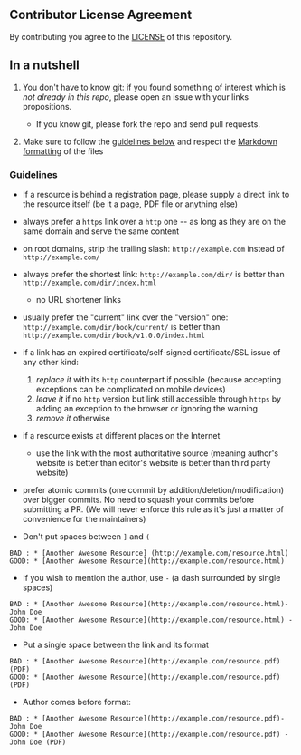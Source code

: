 ## Contributor License Agreement
By contributing you agree to the [LICENSE](https://github.com/oferze/book-and-ebook-writing-resources/blob/master/LICENSE) of this repository.

## In a nutshell
1. You don't have to know git: if you found something of interest which is *not already in this repo*, please open an issue with your links propositions.
    - If you know git, please fork the repo and send pull requests.

2. Make sure to follow the [guidelines below](#guidelines) and respect the [Markdown formatting](#formatting) of the files

### Guidelines
- If a resource is behind a registration page, please supply a direct link to the resource itself (be it a page, PDF file or anything else)
- always prefer a `https` link over a `http` one -- as long as they are on the same domain and serve the same content
- on root domains, strip the trailing slash: `http://example.com` instead of `http://example.com/`
- always prefer the shortest link: `http://example.com/dir/` is better than `http://example.com/dir/index.html`
    + no URL shortener links
- usually prefer the "current" link over the "version" one: `http://example.com/dir/book/current/` is better than `http://example.com/dir/book/v1.0.0/index.html`
- if a link has an expired certificate/self-signed certificate/SSL issue of any other kind:
  1. *replace it* with its `http` counterpart if possible (because accepting exceptions can be complicated on mobile devices)
  2. *leave it* if no `http` version but link still accessible through `https` by adding an exception to the browser or ignoring the warning
  3. *remove it* otherwise
- if a resource exists at different places on the Internet
    + use the link with the most authoritative source (meaning author's website is better than editor's website is better than third party website)
- prefer atomic commits (one commit by addition/deletion/modification) over bigger commits. No need to squash your commits before submitting a PR. (We will never enforce this rule as it's just a matter of convenience for the maintainers)

- Don't put spaces between `]` and `(`

```
BAD : * [Another Awesome Resource] (http://example.com/resource.html)
GOOD: * [Another Awesome Resource](http://example.com/resource.html)
```

- If you wish to mention the author, use ` - ` (a dash surrounded by single spaces)

```
BAD : * [Another Awesome Resource](http://example.com/resource.html)- John Doe
GOOD: * [Another Awesome Resource](http://example.com/resource.html) - John Doe
```

- Put a single space between the link and its format

```
BAD : * [Another Awesome Resource](http://example.com/resource.pdf)(PDF)
GOOD: * [Another Awesome Resource](http://example.com/resource.pdf) (PDF)
```

- Author comes before format:

```
BAD : * [Another Awesome Resource](http://example.com/resource.pdf)- John Doe
GOOD: * [Another Awesome Resource](http://example.com/resource.pdf) - John Doe (PDF)
```
